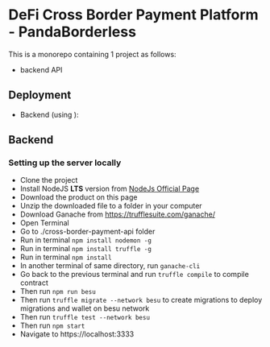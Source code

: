 # DeFi Cross Border Payment Platform - PandaBorderless

This is a monorepo containing 1 project as follows:
- backend API

## Deployment
- Backend (using ): 

## Backend

### Setting up the server locally
- Clone the project
- Install NodeJS **LTS** version from <a href="https://nodejs.org/en/download/">NodeJs Official Page</a>
- Download the product on this page
- Unzip the downloaded file to a folder in your computer
- Download Ganache from https://trufflesuite.com/ganache/
- Open Terminal
- Go to ./cross-border-payment-api folder
- Run in terminal `npm install nodemon -g`
- Run in terminal `npm install truffle -g`
- Run in terminal `npm install`
- In another terminal of same directory, run ```ganache-cli```
- Go back to the previous terminal and run ```truffle compile``` to compile contract
- Then run ```npm run besu```
- Then run ```truffle migrate --network besu``` to create migrations to deploy migrations and wallet on besu network
- Then run ```truffle test --network besu```
- Then run `npm start`
- Navigate to https://localhost:3333